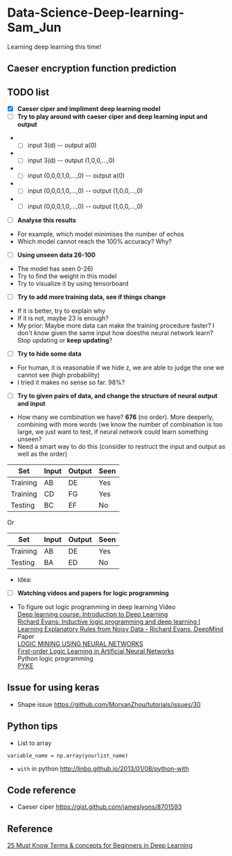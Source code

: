 # Data-Science-Deep-learning-Sam_Jun
Learning deep learning this time!

## Caeser encryption function prediction

## TODO list
- [x] **Caeser ciper and impliment deep learning model**
- [ ] **Try to play around with caeser ciper and deep learning input and output**
* - [ ] input 3(d) -- output a(0)
* - [ ] input 3(d) -- output (1,0,0,...,0)
* - [ ] input (0,0,0,1,0,...,0) -- output a(0)
* - [ ] input (0,0,0,1,0,...,0) -- output (1,0,0,...,0)
* - [ ] input (0,0,0,1,0,...,0) -- output (1,0,0,...,0)
- [ ] **Analyse this results**
* For example, which model minimises the number of echos 
* Which model cannot reach the 100% accuracy? Why?
- [ ] **Using unseen data 26-100**
* The model has seen 0-26)
* Try to find the weight in this model
* Try to visualize it by using tensorboard
- [ ] **Try to add more training data, see if things change**
* If it is better, try to explain why
* If it is not, maybe 23 is enough?
* My prior: Maybe more data can make the training procedure faster? I don't know given the same input how doesthe neural network learn? Stop updating or **keep updating**?
- [ ] **Try to hide some data**
* For human, it is reasonable if we hide z, we are able to judge the one we cannot see (high probability)
* I tried it makes no sense so far. 98%?
- [ ] **Try to given pairs of data, and change the structure of neural output and input**
* How many we combination we have? **676** (no order). More deeperly, combining with more words (we know the number of combination is too large, we just want to test, if neural network could learn something unseen?
* Need a smart way to do this (consider to restruct the input and output as well as the order)<br>

Set|Input| Output|Seen
---|---|---|---|
Training| AB | DE |Yes
Training| CD | FG |Yes
Testing | BC | EF |No

Or 

Set|Input| Output|Seen
---|---|---|---|
Training| AB | DE |Yes
Testing | BA | ED |No

* Idea: 
- [ ] **Watching videos and papers for logic programming**
* To figure out logic programming in deep learning
Video<br>
[Deep learning course: Introduction to Deep Learning](https://www.youtube.com/watch?v=JN6H4rQvwgY)<br>
[Richard Evans: Inductive logic programming and deep learning I](https://www.youtube.com/watch?v=yD02DlZnHJw)<br>
[Learning Explanatory Rules from Noisy Data - Richard Evans, DeepMind](https://www.youtube.com/watch?v=_wuFBF_Cgm0&t=24s)<br>
Paper<br>
[LOGIC MINING USING NEURAL NETWORKS](https://arxiv.org/pdf/0804.4071.pdf)<br>
[First-order Logic Learning in Artificial Neural Networks](https://core.ac.uk/download/pdf/17294404.pdf)<br>
Python logic programming<br>
[PYKE](http://pyke.sourceforge.net/index.html)
## Issue for using keras
* Shape issue
https://github.com/MorvanZhou/tutorials/issues/30

## Python tips
* List to array
```{python}
variable_name = np.array(yourlist_name)
```
* `with` in python
http://linbo.github.io/2013/01/08/python-with

## Code reference
* Caeser ciper
https://gist.github.com/jameslyons/8701593



## Reference
[25 Must Know Terms & concepts for Beginners in Deep Learning](https://www.analyticsvidhya.com/blog/2017/05/25-must-know-terms-concepts-for-beginners-in-deep-learning/#)
